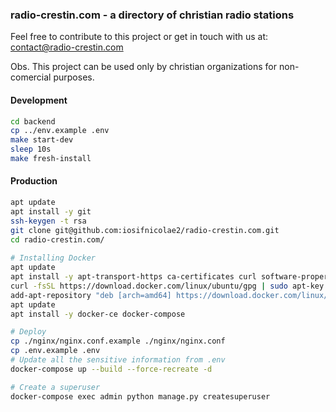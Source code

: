 ### radio-crestin.com - a directory of christian radio stations

Feel free to contribute to this project or get in touch with us at: contact@radio-crestin.com

Obs. This project can be used only by christian organizations for non-comercial purposes.

#### Development
```bash
cd backend
cp ../env.example .env
make start-dev
sleep 10s
make fresh-install
```

#### Production

```bash
apt update
apt install -y git
ssh-keygen -t rsa
git clone git@github.com:iosifnicolae2/radio-crestin.com.git
cd radio-crestin.com/
  
# Installing Docker
apt update
apt install -y apt-transport-https ca-certificates curl software-properties-common
curl -fsSL https://download.docker.com/linux/ubuntu/gpg | sudo apt-key add -
add-apt-repository "deb [arch=amd64] https://download.docker.com/linux/ubuntu focal stable"
apt update
apt install -y docker-ce docker-compose

# Deploy
cp ./nginx/nginx.conf.example ./nginx/nginx.conf
cp .env.example .env
# Update all the sensitive information from .env
docker-compose up --build --force-recreate -d

# Create a superuser
docker-compose exec admin python manage.py createsuperuser

```